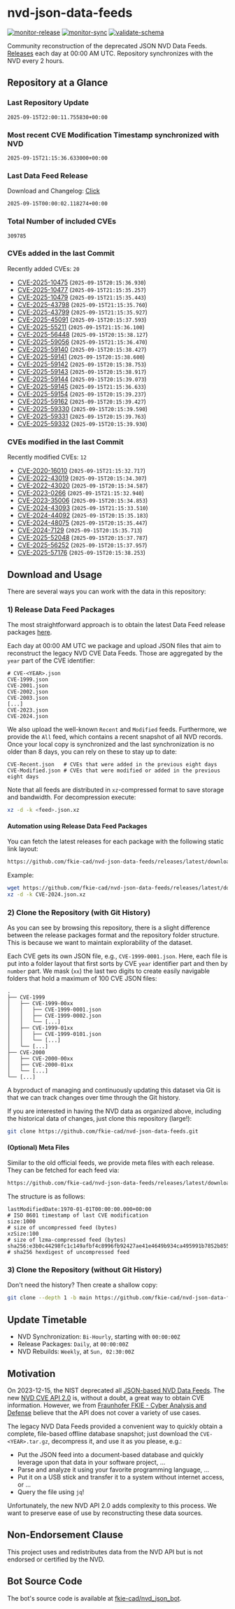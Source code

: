 # nvd-json-data-feeds

[![monitor-release](https://github.com/fkie-cad/nvd-json-data-feeds/actions/workflows/monitor_release.yml/badge.svg)](https://github.com/fkie-cad/nvd-json-data-feeds/actions/workflows/monitor_release.yml)
[![monitor-sync](https://github.com/fkie-cad/nvd-json-data-feeds/actions/workflows/monitor_sync.yml/badge.svg)](https://github.com/fkie-cad/nvd-json-data-feeds/actions/workflows/monitor_sync.yml)
[![validate-schema](https://github.com/fkie-cad/nvd-json-data-feeds/actions/workflows/validate_schema.yml/badge.svg)](https://github.com/fkie-cad/nvd-json-data-feeds/actions/workflows/validate_schema.yml)

Community reconstruction of the deprecated JSON NVD Data Feeds.
[Releases](https://github.com/fkie-cad/nvd-json-data-feeds/releases/latest) each day at 00:00 AM UTC.
Repository synchronizes with the NVD every 2 hours.

## Repository at a Glance

### Last Repository Update

```plain
2025-09-15T22:00:11.755830+00:00
```

### Most recent CVE Modification Timestamp synchronized with NVD

```plain
2025-09-15T21:15:36.633000+00:00
```

### Last Data Feed Release

Download and Changelog: [Click](https://github.com/fkie-cad/nvd-json-data-feeds/releases/latest)

```plain
2025-09-15T00:00:02.118274+00:00
```

### Total Number of included CVEs

```plain
309785
```

### CVEs added in the last Commit

Recently added CVEs: `20`

- [CVE-2025-10475](CVE-2025/CVE-2025-104xx/CVE-2025-10475.json) (`2025-09-15T20:15:36.930`)
- [CVE-2025-10477](CVE-2025/CVE-2025-104xx/CVE-2025-10477.json) (`2025-09-15T21:15:35.257`)
- [CVE-2025-10479](CVE-2025/CVE-2025-104xx/CVE-2025-10479.json) (`2025-09-15T21:15:35.443`)
- [CVE-2025-43798](CVE-2025/CVE-2025-437xx/CVE-2025-43798.json) (`2025-09-15T21:15:35.760`)
- [CVE-2025-43799](CVE-2025/CVE-2025-437xx/CVE-2025-43799.json) (`2025-09-15T21:15:35.927`)
- [CVE-2025-45091](CVE-2025/CVE-2025-450xx/CVE-2025-45091.json) (`2025-09-15T20:15:37.593`)
- [CVE-2025-55211](CVE-2025/CVE-2025-552xx/CVE-2025-55211.json) (`2025-09-15T21:15:36.100`)
- [CVE-2025-56448](CVE-2025/CVE-2025-564xx/CVE-2025-56448.json) (`2025-09-15T20:15:38.127`)
- [CVE-2025-59056](CVE-2025/CVE-2025-590xx/CVE-2025-59056.json) (`2025-09-15T21:15:36.470`)
- [CVE-2025-59140](CVE-2025/CVE-2025-591xx/CVE-2025-59140.json) (`2025-09-15T20:15:38.427`)
- [CVE-2025-59141](CVE-2025/CVE-2025-591xx/CVE-2025-59141.json) (`2025-09-15T20:15:38.600`)
- [CVE-2025-59142](CVE-2025/CVE-2025-591xx/CVE-2025-59142.json) (`2025-09-15T20:15:38.753`)
- [CVE-2025-59143](CVE-2025/CVE-2025-591xx/CVE-2025-59143.json) (`2025-09-15T20:15:38.917`)
- [CVE-2025-59144](CVE-2025/CVE-2025-591xx/CVE-2025-59144.json) (`2025-09-15T20:15:39.073`)
- [CVE-2025-59145](CVE-2025/CVE-2025-591xx/CVE-2025-59145.json) (`2025-09-15T21:15:36.633`)
- [CVE-2025-59154](CVE-2025/CVE-2025-591xx/CVE-2025-59154.json) (`2025-09-15T20:15:39.237`)
- [CVE-2025-59162](CVE-2025/CVE-2025-591xx/CVE-2025-59162.json) (`2025-09-15T20:15:39.427`)
- [CVE-2025-59330](CVE-2025/CVE-2025-593xx/CVE-2025-59330.json) (`2025-09-15T20:15:39.590`)
- [CVE-2025-59331](CVE-2025/CVE-2025-593xx/CVE-2025-59331.json) (`2025-09-15T20:15:39.763`)
- [CVE-2025-59332](CVE-2025/CVE-2025-593xx/CVE-2025-59332.json) (`2025-09-15T20:15:39.930`)


### CVEs modified in the last Commit

Recently modified CVEs: `12`

- [CVE-2020-16010](CVE-2020/CVE-2020-160xx/CVE-2020-16010.json) (`2025-09-15T21:15:32.717`)
- [CVE-2022-43019](CVE-2022/CVE-2022-430xx/CVE-2022-43019.json) (`2025-09-15T20:15:34.307`)
- [CVE-2022-43020](CVE-2022/CVE-2022-430xx/CVE-2022-43020.json) (`2025-09-15T20:15:34.587`)
- [CVE-2023-0266](CVE-2023/CVE-2023-02xx/CVE-2023-0266.json) (`2025-09-15T21:15:32.940`)
- [CVE-2023-35006](CVE-2023/CVE-2023-350xx/CVE-2023-35006.json) (`2025-09-15T20:15:34.853`)
- [CVE-2024-43093](CVE-2024/CVE-2024-430xx/CVE-2024-43093.json) (`2025-09-15T21:15:33.510`)
- [CVE-2024-44092](CVE-2024/CVE-2024-440xx/CVE-2024-44092.json) (`2025-09-15T20:15:35.183`)
- [CVE-2024-48075](CVE-2024/CVE-2024-480xx/CVE-2024-48075.json) (`2025-09-15T20:15:35.447`)
- [CVE-2024-7129](CVE-2024/CVE-2024-71xx/CVE-2024-7129.json) (`2025-09-15T20:15:35.713`)
- [CVE-2025-52048](CVE-2025/CVE-2025-520xx/CVE-2025-52048.json) (`2025-09-15T20:15:37.787`)
- [CVE-2025-56252](CVE-2025/CVE-2025-562xx/CVE-2025-56252.json) (`2025-09-15T20:15:37.957`)
- [CVE-2025-57176](CVE-2025/CVE-2025-571xx/CVE-2025-57176.json) (`2025-09-15T20:15:38.253`)


## Download and Usage

There are several ways you can work with the data in this repository:

### 1) Release Data Feed Packages

The most straightforward approach is to obtain the latest Data Feed release packages [here](https://github.com/fkie-cad/nvd-json-data-feeds/releases/latest).

Each day at 00:00 AM UTC we package and upload JSON files that aim to reconstruct the legacy NVD CVE Data Feeds.
Those are aggregated by the `year` part of the CVE identifier:

```
# CVE-<YEAR>.json
CVE-1999.json
CVE-2001.json
CVE-2002.json
CVE-2003.json
[...]
CVE-2023.json
CVE-2024.json
```

We also upload the well-known `Recent` and `Modified` feeds.
Furthermore, we provide the `All` feed, which contains a recent snapshot of all NVD records.
Once your local copy is synchronized and the last synchronization is no older than 8 days, you can rely on these to stay up to date:

```plain
CVE-Recent.json   # CVEs that were added in the previous eight days
CVE-Modified.json # CVEs that were modified or added in the previous eight days
```

Note that all feeds are distributed in `xz`-compressed format to save storage and bandwidth.
For decompression execute:

```sh
xz -d -k <feed>.json.xz
```

#### Automation using Release Data Feed Packages

You can fetch the latest releases for each package with the following static link layout:

```sh
https://github.com/fkie-cad/nvd-json-data-feeds/releases/latest/download/CVE-<YEAR>.json.xz
```

Example:

```sh
wget https://github.com/fkie-cad/nvd-json-data-feeds/releases/latest/download/CVE-2024.json.xz
xz -d -k CVE-2024.json.xz
```

### 2) Clone the Repository (with Git History)

As you can see by browsing this repository, there is a slight difference between the release packages format and the repository folder structure.
This is because we want to maintain explorability of the dataset.

Each CVE gets its own JSON file, e.g., `CVE-1999-0001.json`.
Here, each file is put into a folder layout that first sorts by CVE `year` identifier part and then by `number` part.
We mask (`xx`) the last two digits to create easily navigable folders that hold a maximum of 100 CVE JSON files:

```plain
.
├── CVE-1999
│   ├── CVE-1999-00xx
│   │   ├── CVE-1999-0001.json
│   │   ├── CVE-1999-0002.json
│   │   └── [...]
│   ├── CVE-1999-01xx
│   │   ├── CVE-1999-0101.json
│   │   └── [...]
│   └── [...]
├── CVE-2000
│   ├── CVE-2000-00xx
│   ├── CVE-2000-01xx
│   └── [...]
└── [...]
```

A byproduct of managing and continuously updating this dataset via Git is that we can track changes over time through the Git history.

If you are interested in having the NVD data as organized above, including the historical data of changes, just clone this repository (large!):

```sh
git clone https://github.com/fkie-cad/nvd-json-data-feeds.git
```

#### (Optional) Meta Files

Similar to the old official feeds, we provide meta files with each release. They can be fetched for each feed via:

```sh
https://github.com/fkie-cad/nvd-json-data-feeds/releases/latest/download/CVE-<YEAR>.meta
```

The structure is as follows:

```plain
lastModifiedDate:1970-01-01T00:00:00.000+00:00                          # ISO 8601 timestamp of last CVE modification
size:1000                                                               # size of uncompressed feed (bytes)
xzSize:100                                                              # size of lzma-compressed feed (bytes)
sha256:e3b0c44298fc1c149afbf4c8996fb92427ae41e4649b934ca495991b7852b855 # sha256 hexdigest of uncompressed feed
```

### 3) Clone the Repository (without Git History)

Don't need the history? Then create a shallow copy:

```sh
git clone --depth 1 -b main https://github.com/fkie-cad/nvd-json-data-feeds.git
```


## Update Timetable

* NVD Synchronization: `Bi-Hourly`, starting with `00:00:00Z`
* Release Packages: `Daily`, at `00:00:00Z`
* NVD Rebuilds: `Weekly`, at `Sun, 02:30:00Z`


## Motivation

On 2023-12-15, the NIST deprecated all [JSON-based NVD Data Feeds](https://nvd.nist.gov/vuln/data-feeds#divRetirementBanner-1).
The new [NVD CVE API 2.0](https://nvd.nist.gov/developers/vulnerabilities) is, without a doubt, a great way to obtain CVE information.
However, we from [Fraunhofer FKIE - Cyber Analysis and Defense](https://www.fkie.fraunhofer.de/en/departments/cad.html) believe that the API does not cover a variety of use cases.

The legacy NVD Data Feeds provided a convenient way to quickly obtain a complete, file-based offline database snapshot; just download the `CVE-<YEAR>.tar.gz`, decompress it, and use it as you please, e.g.:

- Put the JSON feed into a document-based database and quickly leverage upon that data in your software project, ...
- Parse and analyze it using your favorite programming language, ...
- Put it on a USB stick and transfer it to a system without internet access, or ...
- Query the file using `jq`!

Unfortunately, the new NVD API 2.0 adds complexity to this process.
We want to preserve ease of use by reconstructing these data sources.

## Non-Endorsement Clause

This project uses and redistributes data from the NVD API but is not endorsed or certified by the NVD.

## Bot Source Code

The bot's source code is available at [fkie-cad/nvd\_json\_bot](https://github.com/fkie-cad/nvd_json_bot).